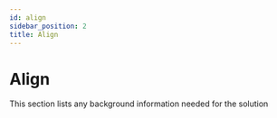 ```yaml
---
id: align
sidebar_position: 2
title: Align
---
```


# Align
This section lists any background information needed for the solution

